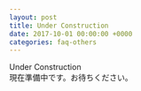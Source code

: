 ```yaml
---
layout: post
title: Under Construction
date: 2017-10-01 00:00:00 +0000
categories: faq-others
---
```

Under Construction<br>
現在準備中です。お待ちください。
